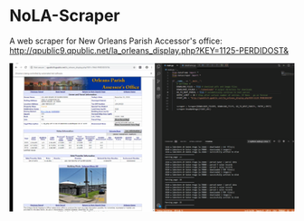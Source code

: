 # NoLA-Scraper
A web scraper for New Orleans Parish Accessor's office: http://qpublic9.qpublic.net/la_orleans_display.php?KEY=1125-PERDIDOST&

![](RunningScraper.gif)
